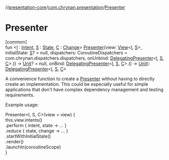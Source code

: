 //[presentation-core](../../index.md)/[com.chrynan.presentation](index.md)/[Presenter](-presenter.md)

# Presenter

[common]\
fun &lt;[I](-presenter.md) : [Intent](-intent/index.md), [S](-presenter.md) : [State](-state/index.md), [C](-presenter.md) : [Change](-change/index.md)&gt; [Presenter](-presenter.md)(view: [View](-view/index.md)&lt;[I](-presenter.md), [S](-presenter.md)&gt;, initialState: [S](-presenter.md)? = null, dispatchers: CoroutineDispatchers = com.chrynan.dispatchers.dispatchers, onUnbind: [DelegatingPresenter](-delegating-presenter/index.md)&lt;[I](-presenter.md), [S](-presenter.md), [C](-presenter.md)&gt;.() -&gt; [Unit](https://kotlinlang.org/api/latest/jvm/stdlib/kotlin/-unit/index.html)? = null, onBind: [DelegatingPresenter](-delegating-presenter/index.md)&lt;[I](-presenter.md), [S](-presenter.md), [C](-presenter.md)&gt;.() -&gt; [Unit](https://kotlinlang.org/api/latest/jvm/stdlib/kotlin/-unit/index.html)): [DelegatingPresenter](-delegating-presenter/index.md)&lt;[I](-presenter.md), [S](-presenter.md), [C](-presenter.md)&gt;

A convenience function to create a [Presenter](-presenter/index.md) without having to directly create an implementation. This could be especially useful for simple applications that don't have complex dependency management and testing requirements.

Example usage:

Presenter&lt;I, S, C&gt;(view = view) {\
    this.view.intents()\
        .perform { intent, state -&gt; ... }\
        .reduce { state, change -&gt; ... }\
        .startWithInitialState()\
        .render()\
        .launchIn(coroutineScope)\
}
